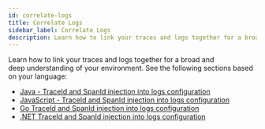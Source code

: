 ```yaml
---
id: correlate-logs
title: Correlate Logs
sidebar_label: Correlate Logs
description: Learn how to link your traces and logs together for a broad and deep understanding of your environment.
---
```


Learn how to link your traces and logs together for a broad and deep understanding of your environment. See the following sections based on your language:

* [Java - TraceId and SpanId injection into logs configuration](../get-started-transaction-tracing/opentelemetry-instrumentation/java/traceid-spanid-injection-into-logs-configuration.md)
* [JavaScript - TraceId and SpanId injection into logs configuration](../get-started-transaction-tracing/opentelemetry-instrumentation/javascript/traceid-spanid-injection-into-logs.md)
* [Go TraceId and SpanId injection into logs configuration](../get-started-transaction-tracing/opentelemetry-instrumentation/go/traceid-and-spanid-injection-into-logs.md)
* [.NET TraceId and SpanId injection into logs configuration](/docs/apm/traces/get-started-transaction-tracing/opentelemetry-instrumentation/net/traceid-spanid-injection-into-logs.md)
